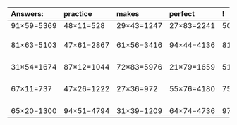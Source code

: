 | Answers: | practice | makes | perfect | ! |
| :--- | :--- | :--- | :--- | :--- |
| 91×59=5369 | 48×11=528 | 29×43=1247 | 27×83=2241 | 50×65=3250 | 
|   |   |   |   |   | 
|   |   |   |   |   | 
|   |   |   |   |   | 
| 81×63=5103 | 47×61=2867 | 61×56=3416 | 94×44=4136 | 81×80=6480 | 
|   |   |   |   |   | 
|   |   |   |   |   | 
|   |   |   |   |   | 
|   |   |   |   |   | 
| 31×54=1674 | 87×12=1044 | 72×83=5976 | 21×79=1659 | 51×64=3264 | 
|   |   |   |   |   | 
|   |   |   |   |   | 
|   |   |   |   |   | 
|   |   |   |   |   | 
| 67×11=737 | 47×26=1222 | 27×36=972 | 55×76=4180 | 75×12=900 | 
|   |   |   |   |   | 
|   |   |   |   |   | 
|   |   |   |   |   | 
|   |   |   |   |   | 
| 65×20=1300 | 94×51=4794 | 31×39=1209 | 64×74=4736 | 97×43=4171 | 
